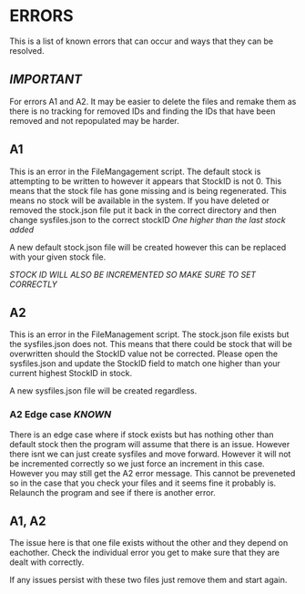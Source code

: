 # ERRORS

This is a list of known errors that can occur and ways that they can be resolved.

## *IMPORTANT*
For errors A1 and A2. It may be easier to delete the files and remake them as there is no tracking for removed IDs and finding the IDs that have been removed and not repopulated may be harder.

## A1
This is an error in the FileMangagement script. The default stock is attempting to be written to however it appears that StockID is not 0. This means that the stock file has gone missing and is being regenerated. This means no stock will be available in the system. If you have deleted or removed the stock.json file put it back in the correct directory and then change sysfiles.json to the correct stockID *One higher than the last stock added*

A new default stock.json file will be created however this can be replaced with your given stock file.

*STOCK ID WILL ALSO BE INCREMENTED SO MAKE SURE TO SET CORRECTLY*

## A2
This is an error in the FileManagement script. The stock.json file exists but the sysfiles.json does not. This means that there could be stock that will be overwritten should the StockID value not be corrected. Please open the sysfiles.json and update the StockID field to match one higher than your current highest StockID in stock.

A new sysfiles.json file will be created regardless.

### A2 Edge case *KNOWN*
There is an edge case where if stock exists but has nothing other than default stock then the program will assume that there is an issue. However there isnt we can just create sysfiles and move forward. However it will not be incremented correctly so we just force an increment in this case. However you may still get the A2 error message. This cannot be preveneted so in the case that you check your files and it seems fine it probably is. Relaunch the program and see if there is another error.

## A1, A2
The issue here is that one file exists without the other and they depend on eachother. Check the individual error you get to make sure that they are dealt with correctly.

If any issues persist with these two files just remove them and start again.